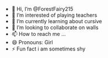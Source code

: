 - 👋 Hi, I’m @ForestFairy215
- 👀 I’m interested of playing teachers
- 🌱 I’m currently learning about cursive
- 💞️ I’m looking to collaborate on walls
- 📫 How to reach me ...
- 😄 Pronouns: Girl
- ⚡ Fun fact i am sometimes shy

<!---
ForestFairy215/ForestFairy215 is a ✨ special ✨ repository because its `README.md` (this file) appears on your GitHub profile.
You can click the Preview link to take a look at your changes.
--->
